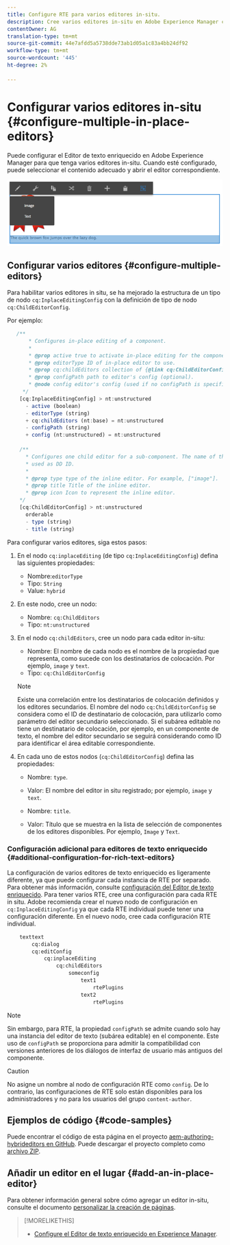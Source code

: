```yaml
---
title: Configure RTE para varios editores in-situ.
description: Cree varios editores in-situ en Adobe Experience Manager configurando el Editor de texto enriquecido.
contentOwner: AG
translation-type: tm+mt
source-git-commit: 44e7afdd5a5738dde73ab1d05a1c83a4bb24df92
workflow-type: tm+mt
source-wordcount: '445'
ht-degree: 2%

---
```



# Configurar varios editores in-situ {#configure-multiple-in-place-editors}

Puede configurar el Editor de texto enriquecido en Adobe Experience Manager para que tenga varios editores in-situ. Cuando esté configurado, puede seleccionar el contenido adecuado y abrir el editor correspondiente.

![Un editor in situ específico](assets/rte-inplace-editor.png)

## Configurar varios editores {#configure-multiple-editors}

Para habilitar varios editores in situ, se ha mejorado la estructura de un tipo de nodo `cq:InplaceEditingConfig` con la definición de tipo de nodo `cq:ChildEditorConfig`.

Por ejemplo:

```js
   /**
       * Configures in-place editing of a component.
       *
       * @prop active true to activate in-place editing for the component.
       * @prop editorType ID of in-place editor to use.
       * @prop cq:childEditors collection of {@link cq:ChildEditorConfig} nodes.
       * @prop configPath path to editor's config (optional).
       * @node config editor's config (used if no configPath is specified; optional).
     */
    [cq:InplaceEditingConfig] > nt:unstructured
      - active (boolean)
      - editorType (string)
      + cq:childEditors (nt:base) = nt:unstructured
      - configPath (string)
      + config (nt:unstructured) = nt:unstructured

    /**
      * Configures one child editor for a sub-component. The name of the this node is
      * used as DD ID.
      *
      * @prop type type of the inline editor. For example, ["image"].
      * @prop title Title of the inline editor.
      * @prop icon Icon to represent the inline editor.
    */
    [cq:ChildEditorConfig] > nt:unstructured
      orderable
      - type (string)
      - title (string)
```

Para configurar varios editores, siga estos pasos:

1. En el nodo `cq:inplaceEditing` (de tipo `cq:InplaceEditingConfig`) defina las siguientes propiedades:

   * Nombre:`editorType`
   * Tipo: `String`
   * Value: `hybrid`

1. En este nodo, cree un nodo:

   * Nombre: `cq:ChildEditors`
   * Tipo: `nt:unstructured`

1. En el nodo `cq:childEditors`, cree un nodo para cada editor in-situ:

   * Nombre: El nombre de cada nodo es el nombre de la propiedad que representa, como sucede con los destinatarios de colocación. Por ejemplo, `image` y `text`.
   * Tipo: `cq:ChildEditorConfig`

   >[!NOTE]
   >
   >Existe una correlación entre los destinatarios de colocación definidos y los editores secundarios. El nombre del nodo `cq:ChildEditorConfig` se considera como el ID de destinatario de colocación, para utilizarlo como parámetro del editor secundario seleccionado. Si el subárea editable no tiene un destinatario de colocación, por ejemplo, en un componente de texto, el nombre del editor secundario se seguirá considerando como ID para identificar el área editable correspondiente.

1. En cada uno de estos nodos (`cq:ChildEditorConfig`) defina las propiedades:

   * Nombre: `type`.
   * Valor: El nombre del editor in situ registrado; por ejemplo, `image` y `text`.

   * Nombre: `title`.
   * Valor: Título que se muestra en la lista de selección de componentes de los editores disponibles. Por ejemplo, `Image` y `Text`.

### Configuración adicional para editores de texto enriquecido {#additional-configuration-for-rich-text-editors}

La configuración de varios editores de texto enriquecido es ligeramente diferente, ya que puede configurar cada instancia de RTE por separado. Para obtener más información, consulte [configuración del Editor de texto enriquecido](/help/sites-administering/rich-text-editor.md). Para tener varios RTE, cree una configuración para cada RTE in situ. Adobe recomienda crear el nuevo nodo de configuración en `cq:InplaceEditingConfig` ya que cada RTE individual puede tener una configuración diferente. En el nuevo nodo, cree cada configuración RTE individual.

```xml
    texttext
        cq:dialog
        cq:editConfig
            cq:inplaceEditing
                cq:childEditors
                    someconfig
                        text1
                            rtePlugins
                        text2
                            rtePlugins
```

>[!NOTE]
>
>Sin embargo, para RTE, la propiedad `configPath` se admite cuando solo hay una instancia del editor de texto (subárea editable) en el componente. Este uso de `configPath` se proporciona para admitir la compatibilidad con versiones anteriores de los diálogos de interfaz de usuario más antiguos del componente.

>[!CAUTION]
>
>No asigne un nombre al nodo de configuración RTE como `config`. De lo contrario, las configuraciones de RTE solo están disponibles para los administradores y no para los usuarios del grupo `content-author`.

## Ejemplos de código {#code-samples}

Puede encontrar el código de esta página en el proyecto [aem-authoring-hybrideditors en GitHub](https://github.com/Adobe-Marketing-Cloud/aem-authoring-hybrideditors). Puede descargar el proyecto completo como [archivo ZIP](https://github.com/Adobe-Marketing-Cloud/aem-authoring-hybrideditors/archive/master.zip).

## Añadir un editor en el lugar {#add-an-in-place-editor}

Para obtener información general sobre cómo agregar un editor in-situ, consulte el documento [personalizar la creación de páginas](/help/sites-developing/customizing-page-authoring-touch.md#add-new-in-place-editor).

>[!MORELIKETHIS]
>
>* [Configure el Editor de texto enriquecido en Experience Manager](/help/sites-administering/rich-text-editor.md).

